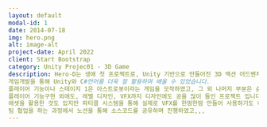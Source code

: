 ```yaml
---
layout: default
modal-id: 1
date: 2014-07-18
img: hero.png
alt: image-alt
project-date: April 2022
client: Start Bootstrap
category: Unity Projec01 - 3D Game
description: Hero-D는 생애 첫 프로젝트로, Unity 기반으로 만들어진 3D 액션 어드벤처 게임입니다. 
게임개발을 통해 Unity와 C#언어를 더욱 잘 활용하며 배울 수 있었습니다. 
플레이어 기능이나 스테이지 1은 아스트로봇이라는 게임을 모작하였고, 그 외 나머지 부분은 순수 창작, 기획하여 개발하였습니다. 
플레이어 기능구현 외에도, 레벨 디자인, VFX까지 디자인에도 공을 많이 들인 프로젝트 입니다. 
에셋을 활용한 것도 있지만 파티클 시스템을 통해 실제로 VFX를 한땀한땀 만들어 사용하기도 하고, 라이트 설정도 세밀하게 만져 개발한 프로젝트 입니다. 
팀 협업을 하는 과정에서 노션을 통해 소스코드를 공유하며 진행하였고,,,
---
```

